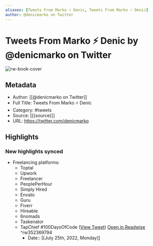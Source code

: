 ```yaml
---
aliases: [Tweets From Marko ⚡ Denic, Tweets From Marko ⚡ Denic]
author: @denicmarko on Twitter
---
```

# Tweets From Marko ⚡ Denic by @denicmarko on Twitter

![rw-book-cover](https://pbs.twimg.com/profile_images/1308385514744098816/oDXuaci_.jpg)

## Metadata
- Author: [[@denicmarko on Twitter]]
- Full Title: Tweets From Marko ⚡ Denic
- Category: #tweets
- Source: [[{source}]]
- URL: https://twitter.com/denicmarko

## Highlights
### New highlights synced
- Freelancing platforms:
  * Toptal
  * Upwork
  * Freelancer
  * PeoplePerHour
  * Simply Hired
  * Envato
  * Guru
  * Fiverr
  * Hireable
  * 6nomads
  * Taskenator
  * TapChief
  #100DaysOfCode ([View Tweet](https://twitter.com/denicmarko/status/1269579463727222784)) [Open in Readwise](https://readwise.io/open/352369794) ^rw352369794
    - Date:: [[July 25th, 2022, Monday]]
